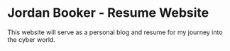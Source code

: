 # Jordan Booker - Resume Website
This website will serve as a personal blog and resume for my journey into the cyber world.
